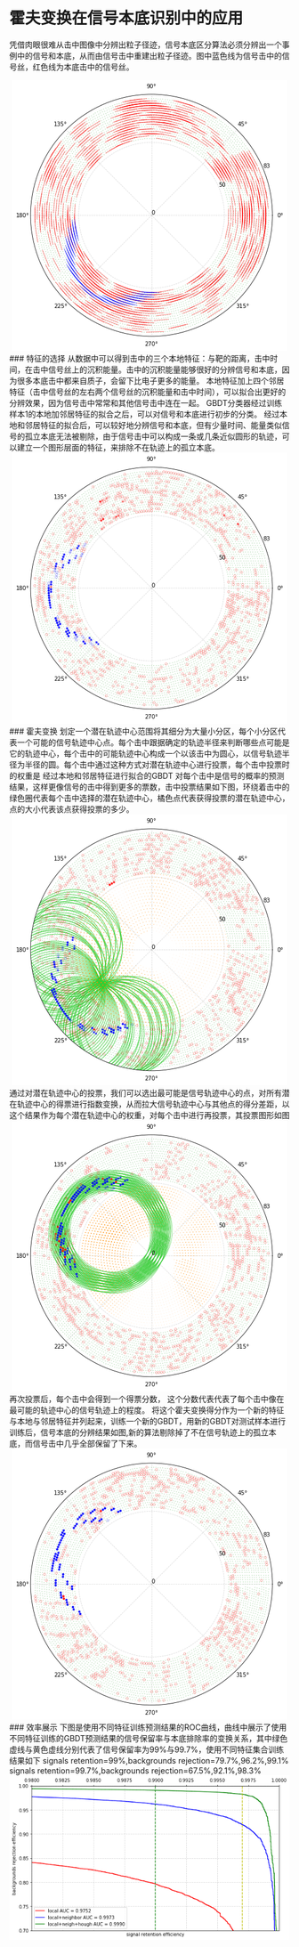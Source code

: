 # 霍夫变换在信号本底识别中的应用
凭借肉眼很难从击中图像中分辨出粒子径迹，信号本底区分算法必须分辨出一个事例中的信号和本底，从而由信号击中重建出粒子径迹。图中蓝色线为信号击中的信号丝，红色线为本底击中的信号丝。
<div align=center><img alt="信号与本底信号丝的显示" src="https://github.com/IhepML/HoughTransform/blob/master/image/signals_backgrounds.png"></div>
### 特征的选择
从数据中可以得到击中的三个本地特征：与靶的距离，击中时间，在击中信号丝上的沉积能量。击中的沉积能量能够很好的分辨信号和本底，因为很多本底击中都来自质子，会留下比电子更多的能量。
本地特征加上四个邻居特征（击中信号丝的左右两个信号丝的沉积能量和击中时间），可以拟合出更好的分辨效果，因为信号击中常常和其他信号击中连在一起。
GBDT分类器经过训练样本1的本地加邻居特征的拟合之后，可以对信号和本底进行初步的分类。
经过本地和邻居特征的拟合后，可以较好地分辨信号和本底，但有少量时间、能量类似信号的孤立本底无法被剔除，由于信号击中可以构成一条或几条近似圆形的轨迹，可以建立一个图形层面的特征，来排除不在轨迹上的孤立本底。
<div align=center><img src="https://github.com/IhepML/HoughTransform/blob/master/image/after_local_neigh.png"></div>
### 霍夫变换
划定一个潜在轨迹中心范围将其细分为大量小分区，每个小分区代表一个可能的信号轨迹中心点。每个击中跟据确定的轨迹半径来判断哪些点可能是它的轨迹中心，每个击中的可能轨迹中心构成一个以该击中为圆心，以信号轨迹半径为半径的圆。每个击中通过这种方式对潜在轨迹中心进行投票，每个击中投票时的权重是 经过本地和邻居特征进行拟合的GBDT 对每个击中是信号的概率的预测结果，这样更像信号的击中得到更多的票数，击中投票结果如下图，环绕着击中的绿色圈代表每个击中选择的潜在轨迹中心，橘色点代表获得投票的潜在轨迹中心，点的大小代表该点获得投票的多少。
<div align=center><img src="https://github.com/IhepML/HoughTransform/blob/master/image/circle_by_signals.png"></div>
通过对潜在轨迹中心的投票，我们可以选出最可能是信号轨迹中心的点，对所有潜在轨迹中心的得票进行指数变换，从而拉大信号轨迹中心与其他点的得分差距，以这个结果作为每个潜在轨迹中心的权重，对每个击中进行再投票，其投票图形如图
<div align=center><img src="https://github.com/IhepML/HoughTransform/blob/master/image/circle_by_trackcenters.png"></div>
再次投票后，每个击中会得到一个得票分数， 这个分数代表代表了每个击中像在最可能的轨迹中心的信号轨迹上的程度。
将这个霍夫变换得分作为一个新的特征与本地与邻居特征并列起来，训练一个新的GBDT，用新的GBDT对测试样本进行训练后，信号本底的分辨结果如图,新的算法剔除掉了不在信号轨迹上的孤立本底，而信号击中几乎全部保留了下来。
<div align=center><img src="https://github.com/IhepML/HoughTransform/blob/master/image/after_houghtransform.png"></div>
### 效率展示
下图是使用不同特征训练预测结果的ROC曲线，曲线中展示了使用不同特征训练的GBDT预测结果的信号保留率与本底排除率的变换关系，其中绿色虚线与黄色虚线分别代表了信号保留率为99%与99.7%，使用不同特征集合训练结果如下
signals retention=99%,backgrounds rejection=79.7%,96.2%,99.1%
signals retention=99.7%,backgrounds rejection=67.5%,92.1%,98.3%
<div align=center><img src="https://github.com/IhepML/HoughTransform/blob/master/image/roc_curve.png"></div>
